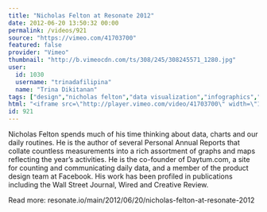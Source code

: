 ```yaml
---
title: "Nicholas Felton at Resonate 2012"
date: 2012-06-20 13:50:32 00:00
permalink: /videos/921
source: "https://vimeo.com/41703700"
featured: false
provider: "Vimeo"
thumbnail: "http://b.vimeocdn.com/ts/308/245/308245571_1280.jpg"
user:
  id: 1030
  username: "trinadafilipina"
  name: "Trina Dikitanan"
tags: ["design","nicholas felton","data visualization","infographics","feltron"]
html: "<iframe src=\"http://player.vimeo.com/video/41703700\" width=\"1280\" height=\"720\" frameborder=\"0\" webkitAllowFullScreen mozallowfullscreen allowFullScreen></iframe>"
id: 921
---
```


Nicholas Felton spends much of his time thinking about data, charts and our daily routines. He is the author of several Personal Annual Reports that collate countless measurements into a rich assortment of graphs and maps reflecting the year’s activities. He is the co-founder of Daytum.com, a site for counting and communicating daily data, and a member of the product design team at Facebook. His work has been profiled in publications including the Wall Street Journal, Wired and Creative Review.

Read more: resonate.io/main/2012/06/20/nicholas-felton-at-resonate-2012